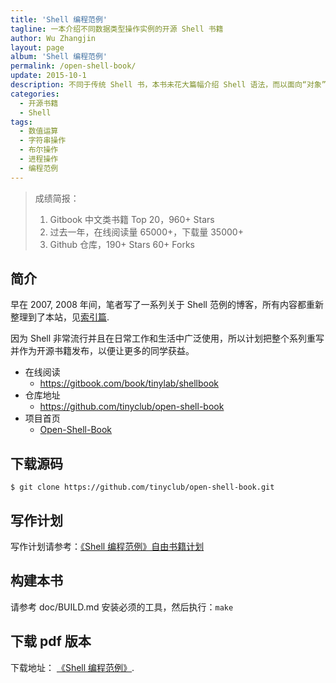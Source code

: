 ```yaml
---
title: 'Shell 编程范例'
tagline: 一本介绍不同数据类型操作实例的开源 Shell 书籍
author: Wu Zhangjin
layout: page
album: 'Shell 编程范例'
permalink: /open-shell-book/
update: 2015-10-1
description: 不同于传统 Shell 书，本书未花大篇幅介绍 Shell 语法，而以面向“对象”的方式引入大量实例介绍 Shell 日常操作，“对象” 涵盖数值、逻辑值、字符串、文件、进程、文件系统等。这样有助于学以致用中加强兴趣。也可作为 Shell 编程索引，随时检索。
categories:
  - 开源书籍
  - Shell
tags:
  - 数值运算
  - 字符串操作
  - 布尔操作
  - 进程操作
  - 编程范例
---
```


> 成绩简报：
> 1. Gitbook 中文类书籍 Top 20，960+ Stars
> 2. 过去一年，在线阅读量 65000+，下载量 35000+
> 3. Github 仓库，190+ Stars 60+ Forks

## 简介

早在 2007, 2008 年间，笔者写了一系列关于 Shell 范例的博客，所有内容都重新整理到了本站，见[索引篇][1].

因为 Shell 非常流行并且在日常工作和生活中广泛使用，所以计划把整个系列重写并作为开源书籍发布，以便让更多的同学获益。

* 在线阅读
  * <https://gitbook.com/book/tinylab/shellbook>
* 仓库地址
  * <https://github.com/tinyclub/open-shell-book>
* 项目首页
  * [Open-Shell-Book](/open-shell-book/)

## 下载源码

    $ git clone https://github.com/tinyclub/open-shell-book.git

## 写作计划

写作计划请参考：[《Shell 编程范例》自由书籍计划][3]

## 构建本书

请参考 doc/BUILD.md 安装必须的工具，然后执行：`make`

## 下载 pdf 版本

下载地址： <a href="https://www.gitbook.com/download/pdf/book/tinylab/shellbook" target="_blank">《Shell 编程范例》</a>.

 [1]: /shell-programming-paradigm-series-index-review/
 [3]: /the-sequence-of-shell-programming-paradigm-free-book-plans/
